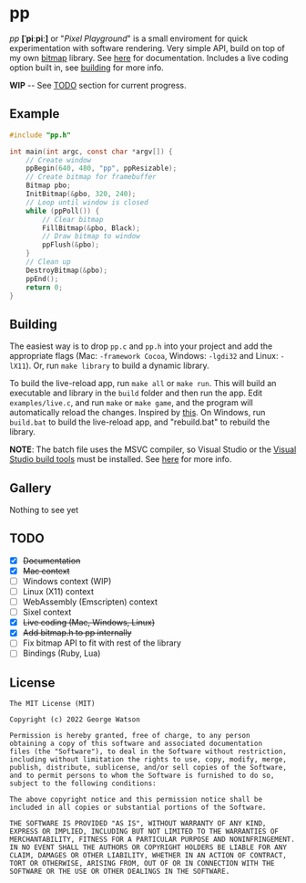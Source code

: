 # pp

_pp_ **[ˈpiːpiː]** or "_Pixel Playground_" is a small enviroment for quick experimentation with software rendering. Very simple API, build on top of my own [bitmap](https://github.com/takeiteasy/headers/blob/master/bitmap.h) library. See [here](https://takeiteasy.github.io/pp/) for documentation. Includes a live coding option built in, see [building](https://github.com/takeiteasy/pp#building) for more info.


**WIP** -- See [TODO](https://github.com/takeiteasy/pp#todo) section for current progress.

## Example

```c
#include "pp.h"

int main(int argc, const char *argv[]) {
    // Create window
    ppBegin(640, 480, "pp", ppResizable);
    // Create bitmap for framebuffer
    Bitmap pbo;
    InitBitmap(&pbo, 320, 240);
    // Loop until window is closed
    while (ppPoll()) {
        // Clear bitmap
        FillBitmap(&pbo, Black);
        // Draw bitmap to window
        ppFlush(&pbo);
    }
    // Clean up
    DestroyBitmap(&pbo);
    ppEnd();
    return 0;
}
```

## Building

The easiest way is to drop ```pp.c``` and ```pp.h``` into your project and add the appropriate flags (Mac: ```-framework Cocoa```, Windows: ```-lgdi32``` and Linux: ```-lX11```). Or, run ```make library``` to build a dynamic library.

To build the live-reload app, run ```make all``` or ```make run```. This will build an executable and library in the ```build``` folder and then run the app. Edit ```examples/live.c```, and run ```make``` or ```make game```, and the program will automatically reload the changes. Inspired by [this](https://nullprogram.com/blog/2014/12/23/). On Windows, run ```build.bat``` to build the live-reload app, and "rebuild.bat" to rebuild the library.

**NOTE**: The batch file uses the MSVC compiler, so Visual Studio or the [Visual Studio build tools](https://visualstudio.microsoft.com/downloads/#build-tools-for-visual-studio-2022) must be installed. See [here](https://learn.microsoft.com/en-us/cpp/build/building-on-the-command-line?view=msvc-170#developer_command_prompt_shortcuts) for more info.

## Gallery

Nothing to see yet

## TODO

- [X] ~~Documentation~~
- [X] ~~Mac context~~
- [ ] Windows context (WIP)
- [ ] Linux (X11) context
- [ ] WebAssembly (Emscripten) context
- [ ] Sixel context
- [X] ~~Live coding (Mac, Windows, Linux)~~
- [X] ~~Add bitmap.h to pp internally~~
- [ ] Fix bitmap API to fit with rest of the library
- [ ] Bindings (Ruby, Lua)

## License
```
The MIT License (MIT)

Copyright (c) 2022 George Watson

Permission is hereby granted, free of charge, to any person
obtaining a copy of this software and associated documentation
files (the "Software"), to deal in the Software without restriction,
including without limitation the rights to use, copy, modify, merge,
publish, distribute, sublicense, and/or sell copies of the Software,
and to permit persons to whom the Software is furnished to do so,
subject to the following conditions:

The above copyright notice and this permission notice shall be
included in all copies or substantial portions of the Software.

THE SOFTWARE IS PROVIDED "AS IS", WITHOUT WARRANTY OF ANY KIND,
EXPRESS OR IMPLIED, INCLUDING BUT NOT LIMITED TO THE WARRANTIES OF
MERCHANTABILITY, FITNESS FOR A PARTICULAR PURPOSE AND NONINFRINGEMENT.
IN NO EVENT SHALL THE AUTHORS OR COPYRIGHT HOLDERS BE LIABLE FOR ANY
CLAIM, DAMAGES OR OTHER LIABILITY, WHETHER IN AN ACTION OF CONTRACT,
TORT OR OTHERWISE, ARISING FROM, OUT OF OR IN CONNECTION WITH THE
SOFTWARE OR THE USE OR OTHER DEALINGS IN THE SOFTWARE.
```
